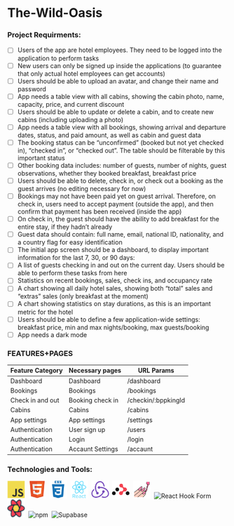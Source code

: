 # The-Wild-Oasis

### Project Requirments:
- [ ] Users of the app are hotel employees. They need to be logged into the application to perform tasks
- [ ] New users can only be signed up inside the applications (to guarantee that only actual hotel employees can get accounts)
- [ ] Users should be able to upload an avatar, and change their name and password
- [ ] App needs a table view with all cabins, showing the cabin photo, name, capacity, price, and current discount
- [ ] Users should be able to update or delete a cabin, and to create new cabins (including uploading a photo)
- [ ] App needs a table view with all bookings, showing arrival and departure dates, status, and paid amount, as well as cabin and guest data
- [ ] The booking status can be “unconfirmed” (booked but not yet checked in), “checked in”, or “checked out”. The table should be filterable
by this important status
- [ ] Other booking data includes: number of guests, number of nights, guest observations, whether they booked breakfast, breakfast price
- [ ] Users should be able to delete, check in, or check out a booking as the guest arrives (no editing necessary for now)
- [ ] Bookings may not have been paid yet on guest arrival. Therefore, on check in, users need to accept payment (outside the app), and
then confirm that payment has been received (inside the app)
- [ ] On check in, the guest should have the ability to add breakfast for the entire stay, if they hadn’t already
- [ ] Guest data should contain: full name, email, national ID, nationality, and a country flag for easy identification
- [ ] The initial app screen should be a dashboard, to display important information for the last 7, 30, or 90 days:
- [ ] A list of guests checking in and out on the current day. Users should be able to perform these tasks from here
- [ ] Statistics on recent bookings, sales, check ins, and occupancy rate
- [ ] A chart showing all daily hotel sales, showing both “total” sales and “extras” sales (only breakfast at the moment)
- [ ] A chart showing statistics on stay durations, as this is an important metric for the hotel
- [ ] Users should be able to define a few application-wide settings: breakfast price, min and max nights/booking, max guests/booking
- [ ] App needs a dark mode

### FEATURES+PAGES

| Feature Category   |  Necessary pages    |  URL Params         |
|---|---|---|
| Dashboard | Dashboard  | /dashboard  |
| Bookings  | Bookings | /bookings |
| Check in and out | Booking check in | /checkin/:bppkingId |
| Cabins  | Cabins | /cabins |
| App settings | App settings | /settings |
| Authentication | User sign up | /users |
| Authentication | Login | /login |
| Authentication | Accaunt Settings | /accaunt |

### Technologies and Tools:
 <img src="https://github.com/devicons/devicon/blob/master/icons/javascript/javascript-original.svg" title="JavaScript" alt="JavaScript" width="40" height="40"/>&nbsp;
  <img src="https://github.com/devicons/devicon/blob/master/icons/html5/html5-original.svg" title="HTML5" alt="HTML" width="40" height="40"/>&nbsp;
  <img src="https://github.com/devicons/devicon/blob/master/icons/css3/css3-plain-wordmark.svg"  title="CSS3" alt="CSS" width="40" height="40"/>&nbsp;
   <img src="https://github.com/devicons/devicon/blob/master/icons/react/react-original-wordmark.svg" title="React" alt="React" width="40" height="40"/>&nbsp;
  <img src="https://github.com/devicons/devicon/blob/master/icons/redux/redux-original.svg" title="React Redux" alt="React Redux" width="40" height="40"/>&nbsp;
  <img src="https://github.com/devicons/devicon/blob/master/icons/reactrouter/reactrouter-original.svg" title="React Router" alt="React Routher" width="40" height="40"/>&nbsp;
  <img src="https://github.com/BekCodingAddict/Icons/blob/master/icons/styled-component/file-type-styled.svg" title="Styled Component" alt="Styled Component" width="40" height="40"/>&nbsp;
    <img src="https://react-hook-form.com/images/logo/react-hook-form-logo-only.png" title="React Hook Form" alt="React Hook Form" width="40" height="40"/>&nbsp;
    <img src="https://github.com/BekCodingAddict/Icons/blob/master/icons/react-query/logos--react-query-icon.svg" title="React Query" alt="React Query" width="40" height="40"/>&nbsp;
<img src="https://github.com/BekCodingAddict/Icons/blob/master/icons/npm/npm-original-wordmark.svg" title="npm" alt="npm" width="40" height="40"/>&nbsp;
<img src="https://github.com/BekCodingAddict/Icons/blob/master/icons/supabase/supabase-original.svg" title="Supabase" alt="Supabase" width="40" height="40"/>&nbsp;
